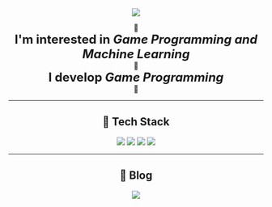 <div align="center">
  <img src="https://capsule-render.vercel.app/api?type=Waving&color=auto&height=300&section=header&text=KIM%20SEON%20HWAN&fontSize=70">
</div>

</div>

<div align="center">

👋  
<strong style="font-size: 24px; font-weight:bold;">I'm interested in <em>Game Programming and Machine Learning</em></strong>  
🐤  
<strong style="font-size: 24px; font-weight:bold;">I develop <em>Game Programming</em></strong>  
💨

---

## 🚀 Tech Stack

<img src="https://img.shields.io/badge/c++-00599C?style=flat&logo=c%2B%2B&logoColor=white">
<img src="https://img.shields.io/badge/Visual_Studio-5C2D91?style=flat&color=5C2D91">
<img src="https://img.shields.io/badge/DirectX-0078D7?style=flat&color=0078D7">
<img src="https://img.shields.io/badge/WinAPI-008080?style=flat&color=008080">

---

## 📝 Blog

<a href="https://velog.io/@tjsghks2547">
  <img src="https://img.shields.io/badge/Velog-3DDC84?style=flat-square&logo=Blogger&logoColor=white"/>
</a>

</div>
